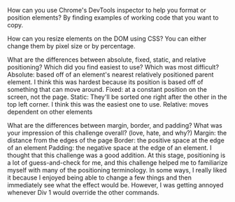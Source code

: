 How can you use Chrome's DevTools inspector to help you format or position elements?
	By finding examples of working code that you want to copy.

How can you resize elements on the DOM using CSS?
	You can either change them by pixel size or by percentage.

What are the differences between absolute, fixed, static, and relative positioning? Which did you find easiest to use? Which was most difficult?
	Absolute: based off of an element's nearest relatively positioned parent element. I think this was hardest because its position is based off of something that can move around.
	Fixed: at a constant position on the screen, not the page.
	Static: They'll be sorted one right after the other in the top left corner. I think this was the easiest one to use.
	Relative: moves dependent on other elements

What are the differences between margin, border, and padding?
What was your impression of this challenge overall? (love, hate, and why?)
	Margin: the distance from the edges of the page
	Border: the positive space at the edge of an element
	Padding: the negative space at the edge of an element.
	I thought that this challenge was a good addition. At this stage, positioning is a lot of guess-and-check for me, and this challenge helped me to familiarize myself with many of the positioning terminology. In some ways, I really liked it because I enjoyed being able to change a few things and then immediately see what the effect would be. However, I was getting annoyed whenever Div 1 would override the other commands.